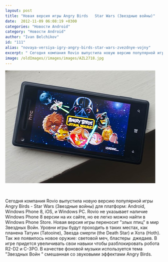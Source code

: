 ```yaml
---
layout: post
title: "Новая версия игры Angry Birds   Star Wars (Звездные войны)"
date:  2012-11-09 06:08:19 +0300
categories: "Новости Android"
category: "Новости Android"
author: "Ivan Belchikov"
id: "111"
alias: "novaya-versiya-igry-angry-birds-star-wars-zvezdnye-vojny"
excerpt: " Сегодня компания Rovio выпустила новую версию популярной игры Angry Birds - Star Wars (Звездные войны) для платформ: Android, Windows Phone 8, iOS, и Windows PC. Rovio не указывает наличие Windows Phone 8 версии на их сайте, но ее легко можно найти в Windows Phone Store. Новая версия игры переносит злых птиц в мир Звездных Войн."
image: /oldImages//images/images/AZL2718.jpg
---
```

<a href="#" rel="nofollow" ><img  src="/oldImages/images/images/AZL2718.jpg" border="0" alt="" ></a>

 

Сегодня компания Rovio выпустила новую версию популярной игры Angry Birds - Star Wars (Звездные войны) для платформ: Android, Windows Phone 8, iOS, и Windows PC. Rovio не указывает наличие Windows Phone 8 версии на их сайте, но ее легко можно найти в Windows Phone Store. Новая версия игры переносит "злых птиц" в мир Звездных Войн.
Уровни игры будут проходить в таких местах, как планена Татуин (Tatooine), Звезда смерти (the Death Star) и Хота (Hoth). Так же появилось новое оружие: световой меч, бластеры  джедаев. В игре придется увеличивать свои навыки чтобы разблокировать робота R2-D2 и C-3PO. В качестве фоновой музыки используется тема "Звездных Войн " смешанная со звуковыми эффектами Angry Birds.
 
